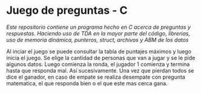 # Juego de preguntas - C
*Este repositorio contiene un programa hecho en C acerca de preguntas y respuestas. Haciendo uso de TDA en la mayor parte del código, librerias, uso de memoria dinámica, punteros, struct, archivos y ABM de los datos*


Al inciar el juego se puede consultar la tabla de puntajes máximos y luego inicia el juego. Se elige la cantidad de personas que van a jugar y se le pide algunos datos.
Luego comienza la ronda, el jugador 1 comienza y termina hasta que responda mal. Asi sucesivamente. Una vez que pierdan todos se dice el ganador, en caso de empate se realiza desempate con pregunta matematica, el que responda bien o el que este mas cerca gana.
